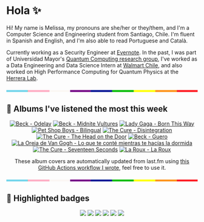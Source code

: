 # Hola ✨
Hi! My name is Melissa, my pronouns are she/her or they/them, and I'm a Computer Science and Engineering student from Santiago, Chile. I'm fluent in Spanish and English, and I'm also able to read Portuguese and Català.

Currently working as a Security Engineer at [Evernote](https://evernote.com/). In the past, I was part of Universidad Mayor's [Quantum Computing research group](https://www.diariomayor.cl/ciencia-um/docentes-y-estudiantes-crean-el-primer-grupo-de-computacion-cuantica-u-mayor.html), I've worked as a Data Engineering and Data Science Intern at [Walmart Chile](https://github.com/walmartdigital/), and also worked on High Performance Computing for Quantum Physics at the [Herrera Lab](http://fherreralab.com/).

<img src="hr.png" width="100%" height="5px">

## 🎵 Albums I've listened the most this week
<!-- lastfm -->
<p align="center"><a href="https://www.last.fm/music/Beck/Odelay"><img src="https://lastfm.freetls.fastly.net/i/u/64s/8381e54db1d4b669bb6baedc68180503.jpg" title="Beck - Odelay"></a> <a href="https://www.last.fm/music/Beck/Midnite+Vultures"><img src="https://lastfm.freetls.fastly.net/i/u/64s/458760ad7889b0019bee0403fce9629f.png" title="Beck - Midnite Vultures"></a> <a href="https://www.last.fm/music/Lady+Gaga/Born+This+Way"><img src="https://lastfm.freetls.fastly.net/i/u/64s/20b3ead016e298cba4d98c5d2ee8fe0d.jpg" title="Lady Gaga - Born This Way"></a> <a href="https://www.last.fm/music/Pet+Shop+Boys/Bilingual"><img src="https://lastfm.freetls.fastly.net/i/u/64s/f05b1bdc21a3133fc74a00300ed76502.jpg" title="Pet Shop Boys - Bilingual"></a> <a href="https://www.last.fm/music/The+Cure/Disintegration"><img src="https://lastfm.freetls.fastly.net/i/u/64s/83b8ba7098904df8cd2a781da5b4f871.jpg" title="The Cure - Disintegration"></a> <a href="https://www.last.fm/music/The+Cure/The+Head+on+the+Door"><img src="https://lastfm.freetls.fastly.net/i/u/64s/c10b05cef98f4fbd9ca34f388fd359af.png" title="The Cure - The Head on the Door"></a> <a href="https://www.last.fm/music/Beck/Guero"><img src="https://lastfm.freetls.fastly.net/i/u/64s/365d37ea533ea43d217137b7ba52b75a.png" title="Beck - Guero"></a> <a href="https://www.last.fm/music/La+Oreja+de+Van+Gogh/Lo+que+te+cont%C3%A9+mientras+te+hac%C3%ADas+la+dormida"><img src="https://lastfm.freetls.fastly.net/i/u/64s/22ce7e5e4e774b6ba290d42876327e1a.png" title="La Oreja de Van Gogh - Lo que te conté mientras te hacías la dormida"></a> <a href="https://www.last.fm/music/The+Cure/Seventeen+Seconds"><img src="https://lastfm.freetls.fastly.net/i/u/64s/380e2a05379b90fa8a29a543bfe382b0.png" title="The Cure - Seventeen Seconds"></a> <a href="https://www.last.fm/music/La+Roux/La+Roux"><img src="https://lastfm.freetls.fastly.net/i/u/64s/1f7651f0137440879580990cb31847e7.png" title="La Roux - La Roux"></a> </p>

<p align="center">These album covers are automatically updated from last.fm using <a href="https://github.com/marketplace/actions/lastfm-to-markdown">this GitHub Actions workflow I wrote</a>, feel free to use it.</p>

<img src="hr.png" width="100%" height="5px">

## 🏅 Highlighted badges
<p align="center" style="vertical-align:middle;">
  <a href="https://www.credly.com/badges/c8caff74-4c34-4211-affe-8bd7692771c8"><img src="https://images.credly.com/size/100x100/images/1ce95bfe-b2c0-457f-ae66-51372f680494/IBM_Quantum_Challenge_2021_Achievement_Advanced.png"></a>
  <a href="https://www.credly.com/badges/52a4021b-34e6-413d-a4bd-cc29d3a686f6"><img src="https://images.credly.com/size/100x100/images/28944969-813a-43b9-944f-7910111ce764/Professional_Certificate_-_Data_Science.png"></a>
  <a href="https://www.credly.com/badges/cfeca386-7b9d-487f-8e2b-b3cfa069c734"><img src="https://images.credly.com/size/100x100/images/ac4daa48-1924-4dc5-80cf-ede5a08bac51/Data_Science_Foundations_Specialization.png"></a>
  <a href="https://www.credly.com/badges/0372a945-8a67-4d57-9643-b46b8dbf2fa6"><img src="https://images.credly.com/size/100x100/images/4a5f4849-54ae-461f-97ad-cb9c9a04eb63/Adv_Data_Science_Specialization.png"></a>
  <a href="https://www.credly.com/badges/348acaad-19d1-4f5a-8a6f-145d80dca3dc"><img src="https://images.credly.com/size/100x100/images/1dee8dee-d779-462e-9fd4-df5119546349/Build_Smart_on_Kubernetes_World_Tour.png"></a>
  <a href="https://google.qwiklabs.com/public_profiles/9fac59c2-c0f1-4b5c-b207-47c9cd7d6072"><img src="https://cdn.qwiklabs.com/GHzcYBb00JYUF9Rgf3D9A4inwRHYnFtISMvcRlb%2FClU%3D" width="100px"></a>
</p>
